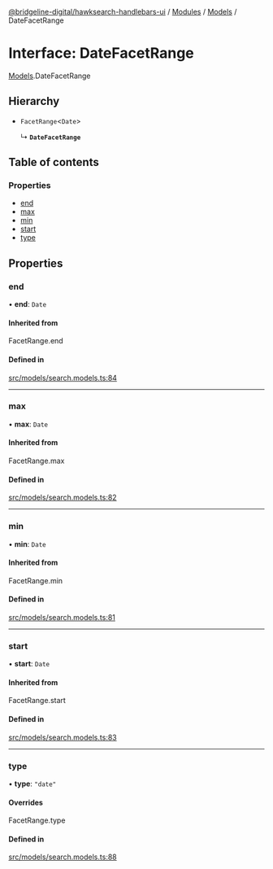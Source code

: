 [@bridgeline-digital/hawksearch-handlebars-ui](../README.md) / [Modules](../modules.md) / [Models](../modules/Models.md) / DateFacetRange

# Interface: DateFacetRange

[Models](../modules/Models.md).DateFacetRange

## Hierarchy

- `FacetRange`<`Date`\>

  ↳ **`DateFacetRange`**

## Table of contents

### Properties

- [end](Models.DateFacetRange.md#end)
- [max](Models.DateFacetRange.md#max)
- [min](Models.DateFacetRange.md#min)
- [start](Models.DateFacetRange.md#start)
- [type](Models.DateFacetRange.md#type)

## Properties

### end

• **end**: `Date`

#### Inherited from

FacetRange.end

#### Defined in

[src/models/search.models.ts:84](https://bitbucket.org/bridgelinedigital/frontend-handlebars-ui/src/db3ebfe/src/models/search.models.ts#lines-84)

___

### max

• **max**: `Date`

#### Inherited from

FacetRange.max

#### Defined in

[src/models/search.models.ts:82](https://bitbucket.org/bridgelinedigital/frontend-handlebars-ui/src/db3ebfe/src/models/search.models.ts#lines-82)

___

### min

• **min**: `Date`

#### Inherited from

FacetRange.min

#### Defined in

[src/models/search.models.ts:81](https://bitbucket.org/bridgelinedigital/frontend-handlebars-ui/src/db3ebfe/src/models/search.models.ts#lines-81)

___

### start

• **start**: `Date`

#### Inherited from

FacetRange.start

#### Defined in

[src/models/search.models.ts:83](https://bitbucket.org/bridgelinedigital/frontend-handlebars-ui/src/db3ebfe/src/models/search.models.ts#lines-83)

___

### type

• **type**: ``"date"``

#### Overrides

FacetRange.type

#### Defined in

[src/models/search.models.ts:88](https://bitbucket.org/bridgelinedigital/frontend-handlebars-ui/src/db3ebfe/src/models/search.models.ts#lines-88)
